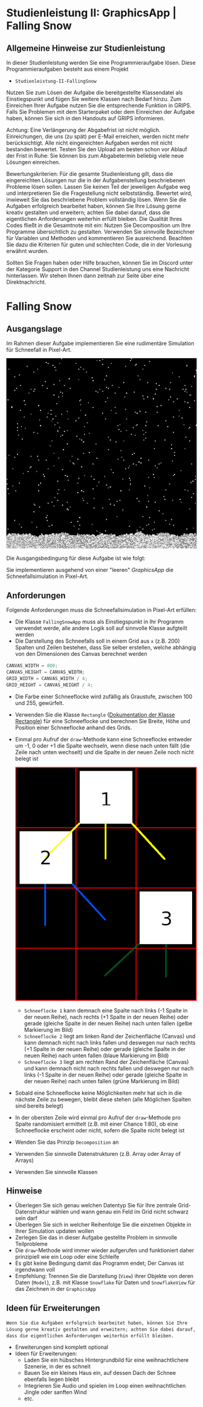 # Studienleistung II: GraphicsApp | Falling Snow

## Allgemeine Hinweise zur Studienleistung
In dieser Studienleistung werden Sie eine Programmieraufgabe lösen.
Diese Programmieraufgaben besteht aus einem Projekt
* ```Studienleistung-II-FallingSnow```

Nutzen Sie zum Lösen der Aufgabe die bereitgestellte Klassendatei als Einstiegspunkt und fügen Sie weitere Klassen nach Bedarf hinzu.
Zum Einreichen Ihrer Aufgabe nutzen Sie die entsprechende Funktion in GRIPS.
Falls Sie Problemen mit dem Starterpaket oder dem Einreichen der Aufgabe haben, können Sie sich in den Handouts auf GRIPS informieren.

Achtung: Eine Verlängerung der Abgabefrist ist nicht möglich.
Einreichungen, die uns (zu spät) per E-Mail erreichen, werden nicht mehr berücksichtigt.
Alle nicht eingereichten Aufgaben werden mit nicht bestanden bewertet.
Testen Sie den Upload am besten schon vor Ablauf der Frist in Ruhe: Sie können bis zum Abgabetermin beliebig viele neue Lösungen einreichen.

Bewertungskriterien: Für die gesamte Studienleistung gilt, dass die eingereichten Lösungen nur die in der Aufgabenstellung beschriebenen Probleme lösen sollen.
Lassen Sie keinen Teil der jeweiligen Aufgabe weg und interpretieren Sie die Fragestellung nicht selbstständig.
Bewertet wird, inwieweit Sie das beschriebene Problem vollständig lösen.
Wenn Sie die Aufgaben erfolgreich bearbeitet haben, können Sie Ihre Lösung gerne kreativ gestalten und erweitern; achten Sie dabei darauf, dass die eigentlichen Anforderungen weiterhin erfüllt bleiben.
Die Qualität Ihres Codes fließt in die Gesamtnote mit ein: Nutzen Sie Decomposition um Ihre Programme übersichtlich zu gestalten.
Verwenden Sie sinnvolle Bezeichner für Variablen und Methoden und kommentieren Sie ausreichend.
Beachten Sie dazu die Kriterien für guten und schlechten Code, die in der Vorlesung erwähnt wurden.

Sollten Sie Fragen haben oder Hilfe brauchen, können Sie im Discord unter der Kategorie Support in den Channel Studienleistung uns eine Nachricht hinterlassen.
Wir stehen Ihnen dann zeitnah zur Seite über eine Direktnachricht.

# Falling Snow

## Ausgangslage
Im Rahmen dieser Aufgabe implementieren Sie eine rudimentäre Simulation für Schneefall in Pixel-Art.

![Falling Snow](./docs/snowfall.png)

Die Ausgangsbedingung für diese Aufgabe ist wie folgt:

Sie implementieren ausgehend von einer "leeren" *GraphicsApp* die Schneefallsimulation in Pixel-Art.

## Anforderungen
Folgende Anforderungen muss die Schneefallsimulation in Pixel-Art erfüllen:

* Die Klasse `FallingSnowApp` muss als Einstiegspunkt in Ihr Programm verwendet werde, alle andere Logik soll auf sinnvolle Klasse aufgteilt werden
* Die Darstellung des Schneefalls soll in einem Grid aus `x` (z.B. 200) Spalten und Zeilen bestehen, dass Sie selber erstellen, welche abhängig von den Dimensionen des Canvas berechnet werden

```java
CANVAS_WIDTH = 800; 
CANVAS_HEIGHT = CANVAS_WIDTH;
GRID_WIDTH = CANVAS_WIDTH / 4;
GRID_HEIGHT = CANVAS_HEIGHT / 4;
```

* Die Farbe einer Schneeflocke wird zufällig als Graustufe, zwischen 100 und 255, gewürfelt.
* Verwenden Sie die Klasse `Rectangle` ([Dokumentation der Klasse Rectangle](https://oop-regensburg.github.io/GraphicsApp-Reborn-Library/html/classde_1_1ur_1_1mi_1_1oop_1_1graphics_1_1_rectangle.html)) für eine Schneeflocke und berechnen Sie Breite, Höhe und Position einer Schneeflocke anhand des Grids.  
* Einmal pro Aufruf der `draw`-Methode kann eine Schneeflocke entweder um -1, 0 oder +1 die Spalte wechseln, wenn diese nach unten fällt (die Zeile nach unten wechselt) und die Spalte in der neuen Zeile noch nicht belegt ist
  
  ![Möglichkeiten für Richtungen, in die eine Schneeflocke fallen kann](./docs/movement_directions.png)
  
  * `Schneeflocke 1` kann demnach eine Spalte nach links (-1 Spalte in der neuen Reihe), nach rechts (+1 Spalte in der neuen Reihe) oder gerade (gleiche Spalte in der neuen Reihe) nach unten fallen (gelbe Markierung im Bild)
  * `Schneeflocke 2` liegt am linken Rand der Zeichenfläche (Canvas) und kann demnach nicht nach links fallen und deswegen nur nach rechts (+1 Spalte in der neuen Reihe) oder gerade (gleiche Spalte in der neuen Reihe) nach unten fallen (blaue Markierung im Bild) 
  * `Schneeflocke 3` liegt am rechten Rand der Zeichenfläche (Canvas) und kann demnach nicht nach rechts fallen und deswegen nur nach links (-1 Spalte in der neuen Reihe) oder gerade (gleiche Spalte in der neuen Reihe) nach unten fallen (grüne Markierung im Bild)
* Sobald eine Schneeflocke keine Möglichkeiten mehr hat sich in die nächste Zeile zu bewegen, bleibt diese stehen (alle Möglichen Spalten sind bereits belegt) 
* In der obersten Zeile wird einmal pro Aufruf der `draw`-Methode pro Spalte randomisiert ermittelt (z.B. mit einer Chance 1:80), ob eine Schneeflocke erscheint oder nicht, sofern die Spalte nicht belegt ist
* Wenden Sie das Prinzip `Decomposition` an
* Verwenden Sie sinnvolle Datenstrukturen (z.B. Array oder Array of Arrays)
* Verwenden Sie sinnvolle Klassen

## Hinweise
* Überlegen Sie sich genau welchen Datentyp Sie für Ihre zentrale Grid-Datenstruktur wählen und wann genau ein Feld im Grid nicht schwarz sein darf
* Überlegen Sie sich in welcher Reihenfolge Sie die einzelnen Objekte in Ihrer Simulation updaten wollen
* Zerlegen Sie das in dieser Aufgabe gestellte Problem in sinnvolle Teilprobleme
* Die `draw`-Methode wird immer wieder aufgerufen und funktioniert daher prinzipiell wie ein Loop oder eine Schleife
* Es gibt keine Bedingung damit das Programm endet; Der Canvas ist irgendwann voll
* Empfehlung: Trennen Sie die Darstellung (`View`) ihrer Objekte von deren Daten (`Model`), z.B. mit Klasse `Snowflake` für Daten und `SnowflakeView` für das Zeichnen in der `GraphicsApp`

## Ideen für Erweiterungen
```Wenn Sie die Aufgaben erfolgreich bearbeitet haben, können Sie Ihre Lösung gerne kreativ gestalten und erweitern; achten Sie dabei darauf, dass die eigentlichen Anforderungen weiterhin erfüllt bleiben.```
* Erweiterungen sind komplett optional
* Ideen für Erweiterungen:
  * Laden Sie ein hübsches Hintergrundbild für eine weihnachtlichere Szenerie, in der es schneit
  * Bauen Sie ein kleines Haus ein, auf dessen Dach der Schnee ebenfalls liegen bleibt
  * Integrieren Sie Audio und spielen im Loop einen weihnachtlichen Jingle oder sanften Wind
  * etc.
